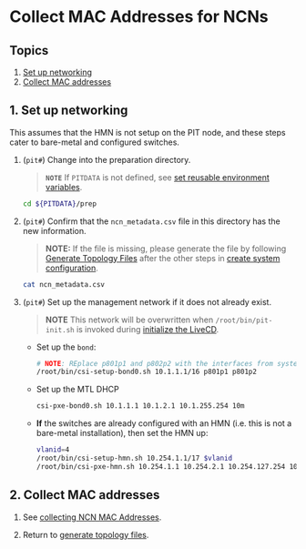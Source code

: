 # Collect MAC Addresses for NCNs

## Topics

1. [Set up networking](#1-set-up-networking)
2. [Collect MAC addresses](#2-collect-mac-addresses)

## 1. Set up networking

This assumes that the HMN is not setup on the PIT node, and these steps cater to bare-metal and configured switches.

1. (`pit#`) Change into the preparation directory.

   > **`NOTE`** If `PITDATA` is not defined, see [set reusable environment variables](./pre-installation.md#set-reusable-environment-variables).

   ```bash
   cd ${PITDATA}/prep
   ```

1. (`pit#`) Confirm that the `ncn_metadata.csv` file in this directory has the new information.

   > **NOTE:** If the file is missing, please generate the file by following 
   > [Generate Topology Files](./pre-installation.md#generate-topology-files) after the 
   > other steps in [create system configuration](./pre-installation.md#3-create-system-configuration).

   ```bash
   cat ncn_metadata.csv
   ```

1. (`pit#`) Set up the management network if it does not already exist.

   > **NOTE** This network will be overwritten when `/root/bin/pit-init.sh` is invoked during [initialize the LiveCD](./pre-installation.md#initialize-the-livecd).

   - Set up the `bond`:

      ```bash
      # NOTE: REplace p801p1 and p802p2 with the interfaces from system_config.yaml#install-ncn-bond-members, e.g. the interfaces the PIT is using as the bond. 
      /root/bin/csi-setup-bond0.sh 10.1.1.1/16 p801p1 p801p2
      ```

   - Set up the MTL DHCP

      ```bash
      csi-pxe-bond0.sh 10.1.1.1 10.1.2.1 10.1.255.254 10m
      ```

   - **If** the switches are already configured with an HMN (i.e. this is not a bare-metal installation), then set the HMN up:

      ```bash
      vlanid=4
      /root/bin/csi-setup-hmn.sh 10.254.1.1/17 $vlanid
      /root/bin/csi-pxe-hmn.sh 10.254.1.1 10.254.2.1 10.254.127.254 10m
      ```

## 2. Collect MAC addresses

1. See [collecting NCN MAC Addresses](./collecting_ncn_mac_addresses.md).

1. Return to [generate topology files](./pre-installation.md#customize-system_configyaml).
